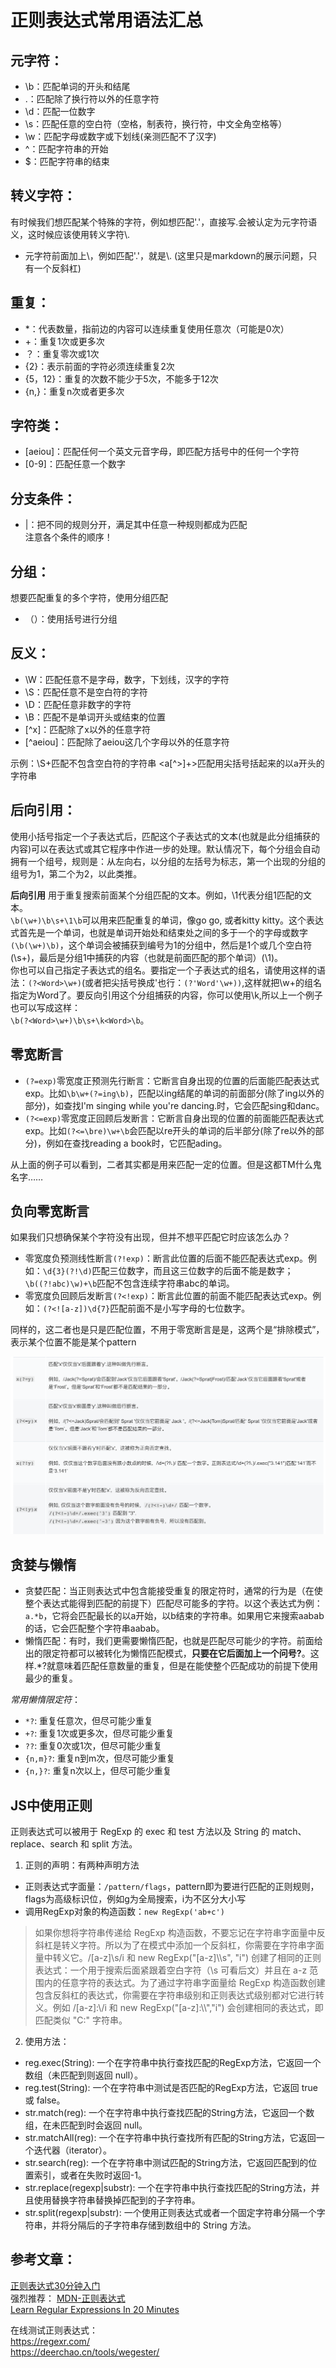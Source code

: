 # 正则表达式常用语法汇总

## 元字符：
- \b：匹配单词的开头和结尾
- .：匹配除了换行符以外的任意字符
- \d：匹配一位数字
- \s：匹配任意的空白符（空格，制表符，换行符，中文全角空格等）
- \w：匹配字母或数字或下划线(亲测匹配不了汉字)
- ^：匹配字符串的开始
- $：匹配字符串的结束


## 转义字符：
有时候我们想匹配某个特殊的字符，例如想匹配'.'，直接写.会被认定为元字符语义，这时候应该使用转义字符\\.
- 元字符前面加上\，例如匹配'.'，就是\\. (这里只是markdown的展示问题，只有一个反斜杠)


## 重复：
- *：代表数量，指前边的内容可以连续重复使用任意次（可能是0次）
- +：重复1次或更多次
- ？：重复零次或1次
- {2}：表示前面的字符必须连续重复2次
- {5，12}：重复的次数不能少于5次，不能多于12次
- {n,}：重复n次或者更多次


## 字符类：
- [aeiou]：匹配任何一个英文元音字母，即匹配方括号中的任何一个字符
- [0-9]：匹配任意一个数字


## 分支条件：
- |：把不同的规则分开，满足其中任意一种规则都成为匹配  
注意各个条件的顺序！


## 分组：
想要匹配重复的多个字符，使用分组匹配
- （）：使用括号进行分组


## 反义：
- \W：匹配任意不是字母，数字，下划线，汉字的字符
- \S：匹配任意不是空白符的字符
- \D：匹配任意非数字的字符
- \B：匹配不是单词开头或结束的位置
- [^x]：匹配除了x以外的任意字符
- [^aeiou]：匹配除了aeiou这几个字母以外的任意字符

示例：\S+匹配不包含空白符的字符串
<a[^>]+>匹配用尖括号括起来的以a开头的字符串


## 后向引用：
使用小括号指定一个子表达式后，匹配这个子表达式的文本(也就是此分组捕获的内容)可以在表达式或其它程序中作进一步的处理。默认情况下，每个分组会自动拥有一个组号，规则是：从左向右，以分组的左括号为标志，第一个出现的分组的组号为1，第二个为2，以此类推。  

**后向引用** 用于重复搜索前面某个分组匹配的文本。例如，\1代表分组1匹配的文本。  
`\b(\w+)\b\s+\1\b`可以用来匹配重复的单词，像go go, 或者kitty kitty。这个表达式首先是一个单词，也就是单词开始处和结束处之间的多于一个的字母或数字`(\b(\w+)\b)`，这个单词会被捕获到编号为1的分组中，然后是1个或几个空白符(\s+)，最后是分组1中捕获的内容（也就是前面匹配的那个单词）(\1)。  
你也可以自己指定子表达式的组名。要指定一个子表达式的组名，请使用这样的语法：`(?<Word>\w+)`(或者把尖括号换成'也行：`(?'Word'\w+))`,这样就把\w+的组名指定为Word了。要反向引用这个分组捕获的内容，你可以使用\k<Word>,所以上一个例子也可以写成这样：  
`\b(?<Word>\w+)\b\s+\k<Word>\b`。


## 零宽断言
- `(?=exp)`零宽度正预测先行断言：它断言自身出现的位置的后面能匹配表达式exp。比如`\b\w+(?=ing\b)`，匹配以ing结尾的单词的前面部分(除了ing以外的部分)，如查找I'm singing while you're dancing.时，它会匹配sing和danc。
- `(?<=exp)`零宽度正回顾后发断言：它断言自身出现的位置的前面能匹配表达式exp。比如`(?<=\bre)\w+\b`会匹配以re开头的单词的后半部分(除了re以外的部分)，例如在查找reading a book时，它匹配ading。

从上面的例子可以看到，二者其实都是用来匹配一定的位置。但是这都TM什么鬼名字……


## 负向零宽断言
如果我们只想确保某个字符没有出现，但并不想平匹配它时应该怎么办？
- 零宽度负预测线性断言`(?!exp)`：断言此位置的后面不能匹配表达式exp。例如：`\d{3}(?!\d)`匹配三位数字，而且这三位数字的后面不能是数字；`\b((?!abc)\w)+\b`匹配不包含连续字符串abc的单词。
- 零宽度负回顾后发断言`(?<!exp)`：断言此位置的前面不能匹配表达式exp。例如：`(?<![a-z])\d{7}`匹配前面不是小写字母的七位数字。

同样的，这二者也是只是匹配位置，不用于零宽断言是是，这两个是“排除模式”，表示某个位置不能是某个pattern

![零宽断言](../../imgs/正则.png)

## 贪婪与懒惰
- 贪婪匹配：当正则表达式中包含能接受重复的限定符时，通常的行为是（在使整个表达式能得到匹配的前提下）匹配尽可能多的字符。以这个表达式为例：`a.*b`，它将会匹配最长的以a开始，以b结束的字符串。如果用它来搜索aabab的话，它会匹配整个字符串aabab。
- 懒惰匹配：有时，我们更需要懒惰匹配，也就是匹配尽可能少的字符。前面给出的限定符都可以被转化为懒惰匹配模式，**只要在它后面加上一个问号?**。这样.*?就意味着匹配任意数量的重复，但是在能使整个匹配成功的前提下使用最少的重复。

*常用懒惰限定符*：
- `*?`: 重复任意次，但尽可能少重复
- `+?`: 重复1次或更多次，但尽可能少重复
- `??`: 重复0次或1次，但尽可能少重复
- `{n,m}?`: 重复n到m次，但尽可能少重复
- `{n,}?`: 重复n次以上，但尽可能少重复


## JS中使用正则
正则表达式可以被用于 RegExp 的 exec 和 test 方法以及 String 的 match、replace、search 和 split 方法。
1. 正则的声明：有两种声明方法
- 正则表达式字面量：`/pattern/flags`，pattern即为要进行匹配的正则规则，flags为高级标识位，例如g为全局搜索，i为不区分大小写
- 调用RegExp对象的构造函数：`new RegExp('ab+c')`
>如果你想将字符串传递给 RegExp 构造函数，不要忘记在字符串字面量中反斜杠是转义字符。所以为了在模式中添加一个反斜杠，你需要在字符串字面量中转义它。/[a-z]\s/i 和 new RegExp("[a-z]\\\s", "i") 创建了相同的正则表达式：一个用于搜索后面紧跟着空白字符（\s 可看后文）并且在 a-z 范围内的任意字符的表达式。为了通过字符串字面量给 RegExp 构造函数创建包含反斜杠的表达式，你需要在字符串级别和正则表达式级别都对它进行转义。例如 /[a-z]:\\/i 和 new RegExp("[a-z]:\\\\","i") 会创建相同的表达式，即匹配类似 "C:\" 字符串。
2. 使用方法：
- reg.exec(String): 一个在字符串中执行查找匹配的RegExp方法，它返回一个数组（未匹配到则返回 null）。
- reg.test(String): 一个在字符串中测试是否匹配的RegExp方法，它返回 true 或 false。
- str.match(reg): 一个在字符串中执行查找匹配的String方法，它返回一个数组，在未匹配到时会返回 null。
- str.matchAll(reg): 一个在字符串中执行查找所有匹配的String方法，它返回一个迭代器（iterator）。
- str.search(reg): 一个在字符串中测试匹配的String方法，它返回匹配到的位置索引，或者在失败时返回-1。
- str.replace(regexp|substr): 一个在字符串中执行查找匹配的String方法，并且使用替换字符串替换掉匹配到的子字符串。
- str.split(regexp|substr): 一个使用正则表达式或者一个固定字符串分隔一个字符串，并将分隔后的子字符串存储到数组中的 String 方法。

## 参考文章：
[正则表达式30分钟入门](https://deerchao.cn/tutorials/regex/regex.htm)  
强烈推荐： [MDN-正则表达式](https://developer.mozilla.org/zh-CN/docs/Web/JavaScript/Guide/Regular_Expressions)  
[Learn Regular Expressions In 20 Minutes](https://www.youtube.com/watch?v=rhzKDrUiJVk)  

在线测试正则表达式：  
https://regexr.com/  
https://deerchao.cn/tools/wegester/
